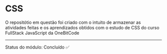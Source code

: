 # CSS

O repositótio em questão foi criado com o intuito de armazenar as 
atividades feitas e os aprendizados obtidos com o estudo de CSS do curso FullStack JavaScript da OneBitCode

<hr>

Status do módulo: Concluído ✅ 
